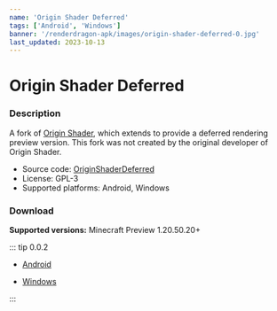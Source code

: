 ```yaml
---
name: 'Origin Shader Deferred'
tags: ['Android', 'Windows']
banner: '/renderdragon-apk/images/origin-shader-deferred-0.jpg'
last_updated: 2023-10-13
---
```


# Origin Shader Deferred <Badge type="warning" text="Archived" />

<Gallery
:images="[
  '/renderdragon-apk/images/origin-shader-deferred-0.jpg',
  '/renderdragon-apk/images/origin-shader-deferred-1.jpg'
  ]"
/>

### Description

A fork of [Origin Shader](https://github.com/bWFuanVzYWth/OriginShader), which extends to provide a deferred rendering preview version. This fork was not created by the original developer of Origin Shader.

* Source code: [OriginShaderDeferred](https://github.com/luit04/OriginShaderDeferred)
* License: GPL-3
* Supported platforms: Android, Windows

### Download <Badge type="warning" text="Discontinued" />

**Supported versions:** Minecraft Preview 1.20.50.20+ 

::: tip 0.0.2

* [Android](https://github.com/luit04/OriginShaderDeferred/releases/download/v0.0.2/OriginShaderDeferred-0.0.2-Android.zip)

* [Windows](https://github.com/luit04/OriginShaderDeferred/releases/download/v0.0.2/OriginShaderDeferred-0.0.2-Windows.zip)

:::